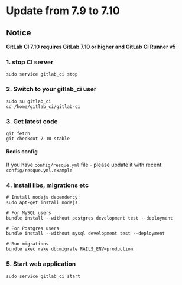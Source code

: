 # Update from 7.9 to 7.10

## Notice

__GitLab CI 7.10 requires GitLab 7.10 or higher and GitLab CI Runner v5__

### 1. stop CI server

    sudo service gitlab_ci stop

### 2. Switch to your gitlab_ci user

```
sudo su gitlab_ci
cd /home/gitlab_ci/gitlab-ci
```

### 3. Get latest code

```
git fetch
git checkout 7-10-stable
```

#### Redis config

If you have `config/resque.yml` file - please update it with recent `config/resque.yml.example`

### 4. Install libs, migrations etc


```
# Install nodejs dependency:
sudo apt-get install nodejs

# For MySQL users
bundle install --without postgres development test --deployment

# For Postgres users
bundle install --without mysql development test --deployment

# Run migrations
bundle exec rake db:migrate RAILS_ENV=production
```


### 5. Start web application

    sudo service gitlab_ci start
